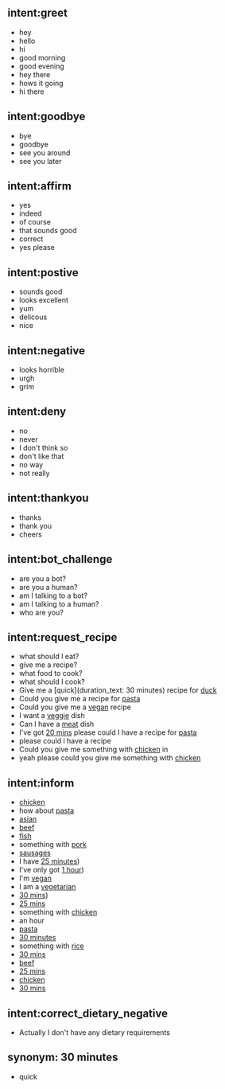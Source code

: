 ## intent:greet
- hey
- hello
- hi
- good morning
- good evening
- hey there
- hows it going
- hi there

## intent:goodbye
- bye
- goodbye
- see you around
- see you later

## intent:affirm
- yes
- indeed
- of course
- that sounds good
- correct
- yes please

## intent:postive
- sounds good
- looks excellent
- yum
- delicous
- nice

## intent:negative
- looks horrible
- urgh
- grim

## intent:deny
- no
- never
- I don't think so
- don't like that
- no way
- not really

## intent:thankyou
- thanks
- thank you
- cheers

## intent:bot_challenge
- are you a bot?
- are you a human?
- am I talking to a bot?
- am I talking to a human?
- who are you?

## intent:request_recipe
- what should I eat?
- give me a recipe?
- what food to cook?
- what should I cook?
- Give me a [quick](duration_text: 30 minutes) recipe for [duck](main)
- Could you give me a recipe for [pasta](main)
- Could you give me a [vegan](dietary) recipe
- I want a [veggie](dietary) dish
- Can I have a [meat](dietary) dish
- I've got [20 mins](duration_text) please could I have a recipe for [pasta](main)
- please could i have a recipe
- Could you give me something with [chicken](main) in
- yeah please could you give me something with [chicken](main)

## intent:inform
- [chicken](main)
- how about [pasta](main)
- [asian](main)
- [beef](main)
- [fish](main)
- something with [pork](main)
- [sausages](main)
- I have [25 minutes](duration_text))
- I've only got [1 hour](duration_text))
- I'm [vegan](dietary)
- I am a [vegetarian](dietary)
- [30 mins](duration_text))
- [25 mins](duration_text)
- something with [chicken](main)
- an hour
- [pasta](main)
- [30 minutes](duration_text)
- something with [rice](main)
- [30 mins](duration_text)
- [beef](main)
- [25 mins](duration_text)
- [chicken](main)
- [30 mins](duration_text)

## intent:correct_dietary_negative
- Actually I don't have any dietary requirements

## synonym: 30 minutes
- quick
